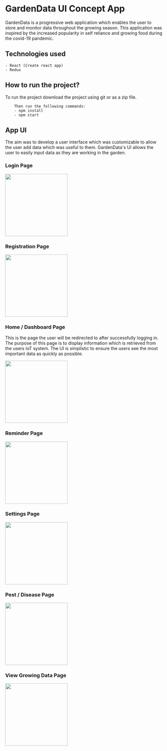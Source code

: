 # GardenData UI Concept App
GardenData is a progressive web application which enables the user to store and monitor data throughout the growing season. This application was inspired by the increased popularity in self reliance and growing food during the covid-19 pandemic.

## Technologies used
    - React (Create react app)
    - Redux

## How to run the project?

To run the project download the project using git or as a zip file. 
        
        Then run the following commands:
        - npm install
        - npm start

## App UI

The aim was to develop a user interface which was customizable to allow the user add data which was useful to them. GardenData's UI allows the user to easily input data as they are working in the garden. 

### Login Page

<img src="./README_SCREENSHOTS/LoginPage.png" width="200" style="max-width:100%; align= center;">

### Registration Page
<img src="./README_SCREENSHOTS/RegisterPage.png" width="200" style="max-width:100%; align= center;">

### Home / Dashboard Page

This is the page the user will be redirected to after successfully logging in. The purpose of this page is to display information which is retrieved from the users IoT system. The UI is simplistic to ensure the users see the most important data as quickly as possible.

<img src="./README_SCREENSHOTS/HomePage.png" width="200" style="max-width:100%; align= center;">

### Reminder Page
<img src="./README_SCREENSHOTS/ReminderPage.png" width="200" style="max-width:100%; align= center;">

### Settings Page
<img src="./README_SCREENSHOTS/SettingsPage.png" width="200" style="max-width:100%; align= center;">

### Pest / Disease Page
<img src="./README_SCREENSHOTS/Pest-DiseasePage.png" width="200" style="max-width:100%; align= center;">

### View Growing Data Page
<img src="./README_SCREENSHOTS/ViewGrowingDataPage.png" width="200" style="max-width:100%; align= center;">